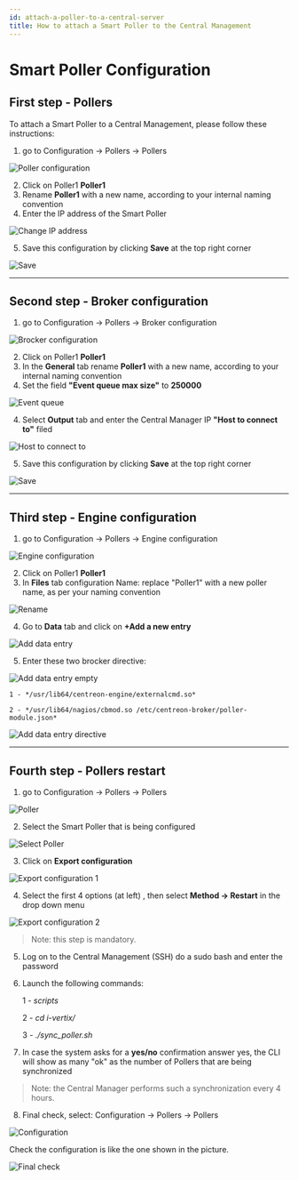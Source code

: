 ```yaml
---
id: attach-a-poller-to-a-central-server
title: How to attach a Smart Poller to the Central Management
---
```


# Smart Poller Configuration

## First step - **Pollers**

To attach a Smart Poller to a Central Management, please follow these instructions:

1) go to Configuration -> Pollers -> Pollers

![Poller configuration](../../assets/configuring-smart-poller/poller-attach-1.png)

2) Click on Poller1 **Poller1**
3) Rename **Poller1** with a new name, according to your internal naming convention
4) Enter the IP address of the Smart Poller

![Change IP address](../../assets/configuring-smart-poller/poller-attach-2.png)

5) Save this configuration by clicking **Save** at the top right corner

![Save](../../assets/configuring-smart-poller/save.png)

---

## Second step - **Broker configuration**

1) go to Configuration -> Pollers -> Broker configuration

![Brocker configuration](../../assets/configuring-smart-poller/poller-attach-3.png)

2) Click on Poller1 **Poller1**
3) In the **General** tab rename **Poller1** with a new name, according to your internal naming convention
4) Set the field **"Event queue max size"** to **250000**

![Event queue](../../assets/configuring-smart-poller/poller-attach-4.png)

4) Select **Output** tab and enter the Central Manager IP **"Host to connect to"** filed

![Host to connect to](../../assets/configuring-smart-poller/poller-attach-5.png)

5) Save this configuration by clicking **Save** at the top right corner

![Save](../../assets/configuring-smart-poller/save.png)

---

## Third step - **Engine configuration**

1) go to Configuration -> Pollers -> Engine configuration

![Engine configuration](../../assets/configuring-smart-poller/poller-attach-6.png)

2) Click on Poller1 **Poller1**
3) In **Files** tab configuration Name: replace "Poller1" with a new poller name, as
per your naming convention

![Rename](../../assets/configuring-smart-poller/poller-attach-7.png)

4) Go to **Data** tab and click on **+Add a new entry**

![Add data entry](../../assets/configuring-smart-poller/poller-attach-8.png)

5) Enter these two brocker directive:

![Add data entry empty](../../assets/configuring-smart-poller/poller-attach-9.png)

    1 - */usr/lib64/centreon-engine/externalcmd.so*

    2 - */usr/lib64/nagios/cbmod.so /etc/centreon-broker/poller-module.json*

![Add data entry directive](../../assets/configuring-smart-poller/poller-attach-10.png)

---

## Fourth step - **Pollers restart**

1) go to Configuration -> Pollers -> Pollers

![Poller](../../assets/configuring-smart-poller/poller-attach-1.png)

2) Select the Smart Poller that is being configured

![Select Poller](../../assets/configuring-smart-poller/poller-attach-11.png)

3) Click on **Export configuration**

![Export configuration 1](../../assets/configuring-smart-poller/poller-attach-12.png)

4) Select the first 4 options (at left) , then select **Method -> Restart** in the drop down menu

![Export configuration 2](../../assets/configuring-smart-poller/poller-attach-13.png)

>Note: this step is mandatory.

5) Log on to the Central Management (SSH) do a sudo bash and enter the password
6) Launch the following commands:

    1 - *scripts*

    2 - *cd i-vertix/*

    3 - *./sync_poller.sh*
7) In case the system asks for a **yes/no** confirmation answer yes, the CLI will show as many "ok" as the number of Pollers that are being synchronized

> Note: the Central Manager performs such a synchronization every 4 hours.

8) Final check, select: Configuration -> Pollers -> Pollers

![Configuration](../../assets/configuring-smart-poller/poller-attach-13.png)

Check the configuration is like the one shown
in the picture.

![Final check](../../assets/configuring-smart-poller/poller-attach-14.png)